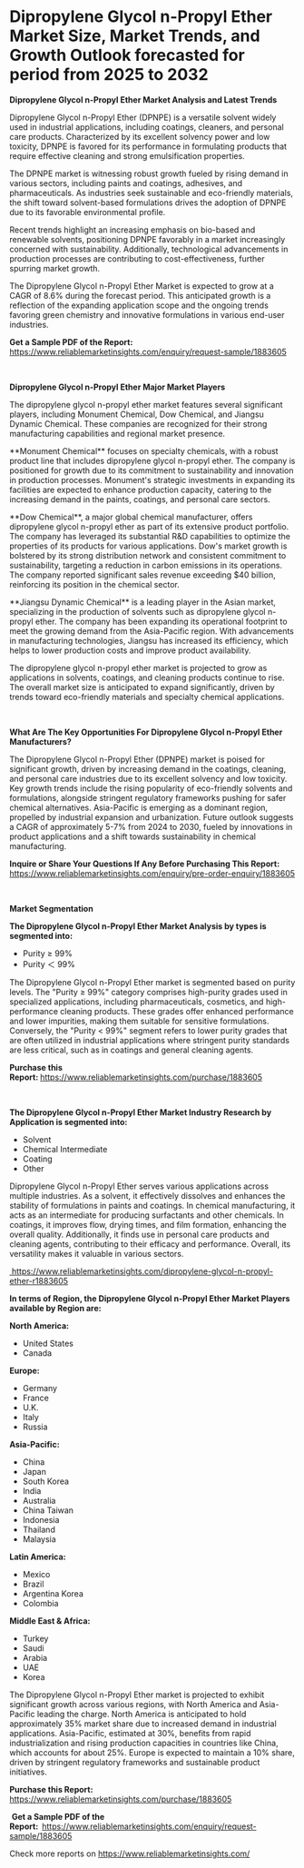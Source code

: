 <p><h1>Dipropylene Glycol n-Propyl Ether Market Size, Market Trends, and Growth Outlook forecasted for period from 2025 to 2032</h1></p><p><strong>Dipropylene Glycol n-Propyl Ether Market Analysis and Latest Trends</strong></p>
<p><p>Dipropylene Glycol n-Propyl Ether (DPNPE) is a versatile solvent widely used in industrial applications, including coatings, cleaners, and personal care products. Characterized by its excellent solvency power and low toxicity, DPNPE is favored for its performance in formulating products that require effective cleaning and strong emulsification properties. </p><p>The DPNPE market is witnessing robust growth fueled by rising demand in various sectors, including paints and coatings, adhesives, and pharmaceuticals. As industries seek sustainable and eco-friendly materials, the shift toward solvent-based formulations drives the adoption of DPNPE due to its favorable environmental profile. </p><p>Recent trends highlight an increasing emphasis on bio-based and renewable solvents, positioning DPNPE favorably in a market increasingly concerned with sustainability. Additionally, technological advancements in production processes are contributing to cost-effectiveness, further spurring market growth. </p><p>The Dipropylene Glycol n-Propyl Ether Market is expected to grow at a CAGR of 8.6% during the forecast period. This anticipated growth is a reflection of the expanding application scope and the ongoing trends favoring green chemistry and innovative formulations in various end-user industries.</p></p>
<p><strong>Get a Sample PDF of the Report:&nbsp;</strong> <a href="https://www.reliablemarketinsights.com/enquiry/request-sample/1883605?utm_campaign=1894&utm_medium=2&utm_source=Github&utm_content=ia&utm_term=04022025&utm_id=dipropylene-glycol-n-propyl-ether">https://www.reliablemarketinsights.com/enquiry/request-sample/1883605</a></p>
<p>&nbsp;</p>
<p><strong>Dipropylene Glycol n-Propyl Ether Major Market Players</strong></p>
<p><p>The dipropylene glycol n-propyl ether market features several significant players, including Monument Chemical, Dow Chemical, and Jiangsu Dynamic Chemical. These companies are recognized for their strong manufacturing capabilities and regional market presence.</p><p>**Monument Chemical** focuses on specialty chemicals, with a robust product line that includes dipropylene glycol n-propyl ether. The company is positioned for growth due to its commitment to sustainability and innovation in production processes. Monument's strategic investments in expanding its facilities are expected to enhance production capacity, catering to the increasing demand in the paints, coatings, and personal care sectors.</p><p>**Dow Chemical**, a major global chemical manufacturer, offers dipropylene glycol n-propyl ether as part of its extensive product portfolio. The company has leveraged its substantial R&D capabilities to optimize the properties of its products for various applications. Dow's market growth is bolstered by its strong distribution network and consistent commitment to sustainability, targeting a reduction in carbon emissions in its operations. The company reported significant sales revenue exceeding $40 billion, reinforcing its position in the chemical sector.</p><p>**Jiangsu Dynamic Chemical** is a leading player in the Asian market, specializing in the production of solvents such as dipropylene glycol n-propyl ether. The company has been expanding its operational footprint to meet the growing demand from the Asia-Pacific region. With advancements in manufacturing technologies, Jiangsu has increased its efficiency, which helps to lower production costs and improve product availability.</p><p>The dipropylene glycol n-propyl ether market is projected to grow as applications in solvents, coatings, and cleaning products continue to rise. The overall market size is anticipated to expand significantly, driven by trends toward eco-friendly materials and specialty chemical applications.</p></p>
<p>&nbsp;</p>
<p><strong>What Are The Key Opportunities For Dipropylene Glycol n-Propyl Ether Manufacturers?</strong></p>
<p><p>The Dipropylene Glycol n-Propyl Ether (DPNPE) market is poised for significant growth, driven by increasing demand in the coatings, cleaning, and personal care industries due to its excellent solvency and low toxicity. Key growth trends include the rising popularity of eco-friendly solvents and formulations, alongside stringent regulatory frameworks pushing for safer chemical alternatives. Asia-Pacific is emerging as a dominant region, propelled by industrial expansion and urbanization. Future outlook suggests a CAGR of approximately 5-7% from 2024 to 2030, fueled by innovations in product applications and a shift towards sustainability in chemical manufacturing.</p></p>
<p><strong>Inquire or Share Your Questions If Any Before Purchasing This Report:</strong> <a href="https://www.reliablemarketinsights.com/enquiry/pre-order-enquiry/1883605?utm_campaign=1894&utm_medium=2&utm_source=Github&utm_content=ia&utm_term=04022025&utm_id=dipropylene-glycol-n-propyl-ether">https://www.reliablemarketinsights.com/enquiry/pre-order-enquiry/1883605</a></p>
<p>&nbsp;</p>
<p><strong>Market Segmentation</strong></p>
<p><strong>The Dipropylene Glycol n-Propyl Ether Market Analysis by types is segmented into:</strong></p>
<p><ul><li>Purity ≥ 99%</li><li>Purity ＜ 99%</li></ul></p>
<p><p>The Dipropylene Glycol n-Propyl Ether market is segmented based on purity levels. The "Purity ≥ 99%" category comprises high-purity grades used in specialized applications, including pharmaceuticals, cosmetics, and high-performance cleaning products. These grades offer enhanced performance and lower impurities, making them suitable for sensitive formulations. Conversely, the "Purity < 99%" segment refers to lower purity grades that are often utilized in industrial applications where stringent purity standards are less critical, such as in coatings and general cleaning agents.</p></p>
<p><strong>Purchase this Report:&nbsp;</strong><a href="https://www.reliablemarketinsights.com/purchase/1883605?utm_campaign=1894&utm_medium=2&utm_source=Github&utm_content=ia&utm_term=04022025&utm_id=dipropylene-glycol-n-propyl-ether">https://www.reliablemarketinsights.com/purchase/1883605</a></p>
<p>&nbsp;</p>
<p><strong>The Dipropylene Glycol n-Propyl Ether Market Industry Research by Application is segmented into:</strong></p>
<p><ul><li>Solvent</li><li>Chemical Intermediate</li><li>Coating</li><li>Other</li></ul></p>
<p><p>Dipropylene Glycol n-Propyl Ether serves various applications across multiple industries. As a solvent, it effectively dissolves and enhances the stability of formulations in paints and coatings. In chemical manufacturing, it acts as an intermediate for producing surfactants and other chemicals. In coatings, it improves flow, drying times, and film formation, enhancing the overall quality. Additionally, it finds use in personal care products and cleaning agents, contributing to their efficacy and performance. Overall, its versatility makes it valuable in various sectors.</p></p>
<p><a href="https://www.reliablemarketinsights.com/dipropylene-glycol-n-propyl-ether-r1883605?utm_campaign=1894&utm_medium=2&utm_source=Github&utm_content=ia&utm_term=04022025&utm_id=dipropylene-glycol-n-propyl-ether">&nbsp;https://www.reliablemarketinsights.com/dipropylene-glycol-n-propyl-ether-r1883605</a></p>
<p><strong>In terms of Region, the Dipropylene Glycol n-Propyl Ether Market Players available by Region are:</strong></p>
<p>
    <p> <strong> North America: </strong>
        <ul>
            <li>United States</li>
            <li>Canada</li>
        </ul>
        </p> 
    <p> <strong> Europe: </strong>
        <ul>
            <li>Germany</li>
            <li>France</li>
            <li>U.K.</li>
            <li>Italy</li>
            <li>Russia</li>
        </ul>
        </p> 
    <p> <strong> Asia-Pacific: </strong>
        <ul>
            <li>China</li>
            <li>Japan</li>
            <li>South Korea</li>
            <li>India</li>
            <li>Australia</li>
            <li>China Taiwan</li>
            <li>Indonesia</li>
            <li>Thailand</li>
            <li>Malaysia</li>
        </ul>
        </p> 
    <p> <strong> Latin America: </strong>
        <ul>
            <li>Mexico</li>
            <li>Brazil</li>
            <li>Argentina Korea</li>
            <li>Colombia</li>
        </ul>
        </p> 
    <p> <strong> Middle East & Africa: </strong>
        <ul>
            <li>Turkey</li>
            <li>Saudi</li>
            <li>Arabia</li>
            <li>UAE</li>
            <li>Korea</li>
        </ul>
    </p>
    </p>
<p><p>The Dipropylene Glycol n-Propyl Ether market is projected to exhibit significant growth across various regions, with North America and Asia-Pacific leading the charge. North America is anticipated to hold approximately 35% market share due to increased demand in industrial applications. Asia-Pacific, estimated at 30%, benefits from rapid industrialization and rising production capacities in countries like China, which accounts for about 25%. Europe is expected to maintain a 10% share, driven by stringent regulatory frameworks and sustainable product initiatives.</p></p>
<p><strong>Purchase this Report: </strong><a href="https://www.reliablemarketinsights.com/purchase/1883605?utm_campaign=1894&utm_medium=2&utm_source=Github&utm_content=ia&utm_term=04022025&utm_id=dipropylene-glycol-n-propyl-ether">https://www.reliablemarketinsights.com/purchase/1883605</a></p>
<p>&nbsp;<strong>Get a Sample PDF of the Report:&nbsp;&nbsp;</strong><a href="https://www.reliablemarketinsights.com/enquiry/request-sample/1883605?utm_campaign=1894&utm_medium=2&utm_source=Github&utm_content=ia&utm_term=04022025&utm_id=dipropylene-glycol-n-propyl-ether">https://www.reliablemarketinsights.com/enquiry/request-sample/1883605</a></p>
<p><strong></strong></p>
<p>Check more reports on <a href="https://www.reliablemarketinsights.com/?utm_campaign=1894&utm_medium=2&utm_source=Github&utm_content=ia&utm_term=04022025&utm_id=dipropylene-glycol-n-propyl-ether">https://www.reliablemarketinsights.com/</a></p>